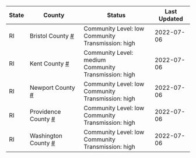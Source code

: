 State | County | Status | Last Updated
--- | --- | --- | --- 
RI | Bristol County <a href="#bristol_county">#</a> | <a name="bristol_county"></a>Community Level: low<br/>Community Transmission: high | 2022-07-06
RI | Kent County <a href="#kent_county">#</a> | <a name="kent_county"></a>Community Level: medium<br/>Community Transmission: high | 2022-07-06
RI | Newport County <a href="#newport_county">#</a> | <a name="newport_county"></a>Community Level: low<br/>Community Transmission: high | 2022-07-06
RI | Providence County <a href="#providence_county">#</a> | <a name="providence_county"></a>Community Level: low<br/>Community Transmission: high | 2022-07-06
RI | Washington County <a href="#washington_county">#</a> | <a name="washington_county"></a>Community Level: low<br/>Community Transmission: high | 2022-07-06
